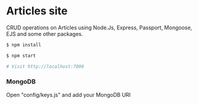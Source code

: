 # Articles site

CRUD operations on Articles using Node.Js, Express, Passport, Mongoose, EJS and some other packages.


```sh
$ npm install
```

```sh
$ npm start

# Visit http://localhost:7000
```

### MongoDB

Open "config/keys.js" and add your MongoDB URI

